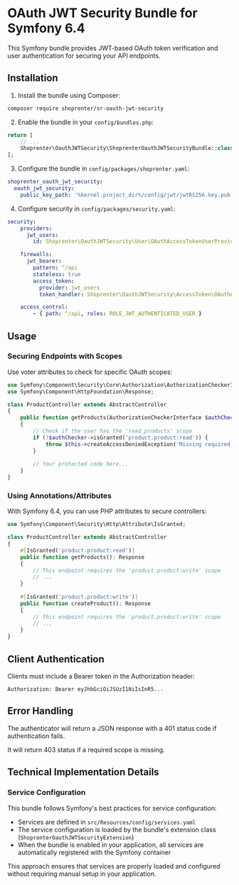 # OAuth JWT Security Bundle for Symfony 6.4

This Symfony bundle provides JWT-based OAuth token verification and user authentication for securing your API endpoints.

## Installation

1. Install the bundle using Composer:

```bash
composer require shoprenter/sr-oauth-jwt-security
```

2. Enable the bundle in your `config/bundles.php`:

```php
return [
    // ...
    Shoprenter\OauthJWTSecurity\ShoprenterOauthJWTSecurityBundle::class => ['all' => true],
];
```

3. Configure the bundle in `config/packages/shoprenter.yaml`:

```yaml
shoprenter_oauth_jwt_security:
  oauth_jwt_security:
    public_key_path: '%kernel.project_dir%/config/jwt/jwtRS256.key.pub'
```

4. Configure security in `config/packages/security.yaml`:

```yaml
security:
    providers:
      jwt_users:
        id: Shoprenter\OauthJWTSecurity\User\OAuthAccessTokenUserProvider

    firewalls:
      jwt_bearer:
        pattern: ^/api
        stateless: true
        access_token:
          provider: jwt_users
          token_handler: Shoprenter\OauthJWTSecurity\AccessToken\OAuthAccessTokenHandler

    access_control:
        - { path: ^/api, roles: ROLE_JWT_AUTHENTICATED_USER }
```

## Usage

### Securing Endpoints with Scopes

Use voter attributes to check for specific OAuth scopes:

```php
use Symfony\Component\Security\Core\Authorization\AuthorizationCheckerInterface;
use Symfony\Component\HttpFoundation\Response;

class ProductController extends AbstractController
{
    public function getProducts(AuthorizationCheckerInterface $authChecker): Response
    {
        // Check if the user has the 'read_products' scope
        if (!$authChecker->isGranted('product.product:read')) {
            throw $this->createAccessDeniedException('Missing required scope');
        }
        
        // Your protected code here...
    }
}
```

### Using Annotations/Attributes

With Symfony 6.4, you can use PHP attributes to secure controllers:

```php
use Symfony\Component\Security\Http\Attribute\IsGranted;

class ProductController extends AbstractController
{
    #[IsGranted('product.product:read')]
    public function getProducts(): Response
    {
        // This endpoint requires the 'product.product:write' scope
        // ...
    }
    
    #[IsGranted('product.product:write')]
    public function createProduct(): Response
    {
        // This endpoint requires the 'product.product:write' scope
        // ...
    }
}
```

## Client Authentication

Clients must include a Bearer token in the Authorization header:

```
Authorization: Bearer eyJhbGciOiJSUzI1NiIsInR5...
```

## Error Handling

The authenticator will return a JSON response with a 401 status code if authentication fails.

It will return 403 status if a required scope is missing.

## Technical Implementation Details

### Service Configuration

This bundle follows Symfony's best practices for service configuration:

- Services are defined in `src/Resources/config/services.yaml`
- The service configuration is loaded by the bundle's extension class (`ShoprenterOauthJWTSecurityExtension`)
- When the bundle is enabled in your application, all services are automatically registered with the Symfony container

This approach ensures that services are properly loaded and configured without requiring manual setup in your application.
